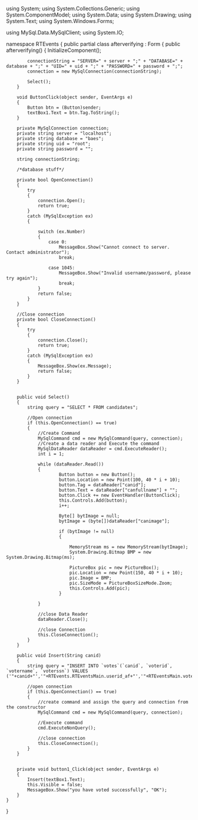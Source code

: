 using System;
using System.Collections.Generic;
using System.ComponentModel;
using System.Data;
using System.Drawing;
using System.Text;
using System.Windows.Forms;

using MySql.Data.MySqlClient;
using System.IO;

namespace RTEvents
{
    public partial class afterverifying : Form
    {
        public afterverifying()
        {
            InitializeComponent();

            connectionString = "SERVER=" + server + ";" + "DATABASE=" + database + ";" + "UID=" + uid + ";" + "PASSWORD=" + password + ";";
            connection = new MySqlConnection(connectionString);

            Select();
        }

        void ButtonClick(object sender, EventArgs e)
        {
            Button btn = (Button)sender;
            textBox1.Text = btn.Tag.ToString();
        }

        private MySqlConnection connection;
        private string server = "localhost";
        private string database = "baes";
        private string uid = "root";
        private string password = "";
        
        string connectionString;
        
        /*database stuff*/

        private bool OpenConnection()
        {
            try
            {
                connection.Open();
                return true;
            }
            catch (MySqlException ex)
            {

                switch (ex.Number)
                {
                    case 0:
                        MessageBox.Show("Cannot connect to server.  Contact administrator");
                        break;

                    case 1045:
                        MessageBox.Show("Invalid username/password, please try again");
                        break;
                }
                return false;
            }
        }

        //Close connection
        private bool CloseConnection()
        {
            try
            {
                connection.Close();
                return true;
            }
            catch (MySqlException ex)
            {
                MessageBox.Show(ex.Message);
                return false;
            }
        }

      
        public void Select()
        {
            string query = "SELECT * FROM candidates";

            //Open connection
            if (this.OpenConnection() == true)
            {
                //Create Command
                MySqlCommand cmd = new MySqlCommand(query, connection);
                //Create a data reader and Execute the command
                MySqlDataReader dataReader = cmd.ExecuteReader();
                int i = 1;

                while (dataReader.Read())
                {
                        Button button = new Button();
                        button.Location = new Point(100, 40 * i + 10);
                        button.Tag = dataReader["canid"];
                        button.Text = dataReader["canfullname"] + "";
                        button.Click += new EventHandler(ButtonClick);
                        this.Controls.Add(button);
                        i++;

                        Byte[] bytImage = null;
                        bytImage = (byte[])dataReader["canimage"];

                        if (bytImage != null)
                        {

                            MemoryStream ms = new MemoryStream(bytImage);
                            System.Drawing.Bitmap BMP = new System.Drawing.Bitmap(ms);

                            PictureBox pic = new PictureBox();
                            pic.Location = new Point(150, 40 * i + 10);
                            pic.Image = BMP;
                            pic.SizeMode = PictureBoxSizeMode.Zoom;
                            this.Controls.Add(pic);
                        }
                    
                }

                //close Data Reader
                dataReader.Close();

                //close Connection
                this.CloseConnection();
            }
        }

        public void Insert(String canid)
        {
            string query = "INSERT INTO `votes`(`canid`, `voterid`, `votername`, `voterssn`) VALUES ('"+canid+"','"+RTEvents.RTEventsMain.userid_af+"','"+RTEventsMain.voter_name+"','"+RTEventsMain.voter_ssn+"')";
            
            //open connection
            if (this.OpenConnection() == true)
            {
                //create command and assign the query and connection from the constructor
                MySqlCommand cmd = new MySqlCommand(query, connection);

                //Execute command
                cmd.ExecuteNonQuery();

                //close connection
                this.CloseConnection();
            }
        }


        private void button1_Click(object sender, EventArgs e)
        {
            Insert(textBox1.Text);
            this.Visible = false;
            MessageBox.Show("you have voted successfully", "OK");
        }
    }
}
